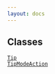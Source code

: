 ```yaml
---
layout: docs
---
```

## Classes

<a href="../object/Tip.html#Tip" target="main"><code>Tip</code></a>  
<a href="../object/TipModeAction.html#TipModeAction"
target="main"><code>TipModeAction</code></a>  
